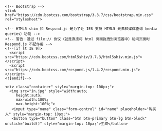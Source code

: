 
<!DOCTYPE html>
<html lang="zh-CN">
  <head>
    <meta charset="utf-8">
    <meta http-equiv="X-UA-Compatible" content="IE=edge">
    <meta name="viewport" content="width=device-width, initial-scale=1">
    <!-- 上述3个meta标签*必须*放在最前面，任何其他内容都*必须*跟随其后！ -->
    <title>生成我的购买页</title>
<meta name="viewport" content="width=device-width, initial-scale=1, maximum-scale=1, user-scalable=no">

    <!-- Bootstrap -->
    <link href="https://cdn.bootcss.com/bootstrap/3.3.7/css/bootstrap.min.css" rel="stylesheet">

    <!-- HTML5 shim 和 Respond.js 是为了让 IE8 支持 HTML5 元素和媒体查询（media queries）功能 -->
    <!-- 警告：通过 file:// 协议（就是直接将 html 页面拖拽到浏览器中）访问页面时 Respond.js 不起作用 -->
    <!--[if lt IE 9]>
      <script src="https://cdn.bootcss.com/html5shiv/3.7.3/html5shiv.min.js"></script>
      <script src="https://cdn.bootcss.com/respond.js/1.4.2/respond.min.js"></script>
    <![endif]-->
  </head>
  <body>
   
    <div class="container" style="margin-top: 100px;">
      <img src="in.jpg" style="width:auto;
         height:auto;
         max-width:100%;
         max-height:100%;">
       <input type="name" class="form-control" id="name" placeholder="购买人" style="margin-top: 10px;">
       <button type="button" class="btn btn-primary btn-lg btn-block" onclick="build()" style="margin-top: 10px;">生成</button>
  
</div>
<script type="text/javascript">
  function build() {
    var name = document.getElementById("name").value;
    window.location.href='build.html?name='+name
  }

</script>
    <!-- jQuery (Bootstrap 的所有 JavaScript 插件都依赖 jQuery，所以必须放在前边) -->
    <script src="https://cdn.bootcss.com/jquery/1.12.4/jquery.min.js"></script>
    <!-- 加载 Bootstrap 的所有 JavaScript 插件。你也可以根据需要只加载单个插件。 -->
    <script src="https://cdn.bootcss.com/bootstrap/3.3.7/js/bootstrap.min.js"></script>
  </body>
</html>
